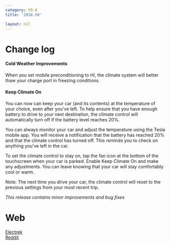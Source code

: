 ```yaml
---
category: V9.0
title: '2018.50'

layout: nil
---
```


# Change log
 
#### Cold Weather Improvements
When you set mobile preconditioning to HI, the climate system will better thaw your charge port in freezing conditions. 

#### Keep Climate On
You can now can keep your car (and its contents) at the temperature of your choice, even after you've left. To help ensure that you have enough battery to drive to your next destination, the climate control will automatically turn off if the battery level reaches 20%. 

You can always monitor your car and adjust the temperature using the Tesla mobile app. You will receive a notification that the battery has reached 20% and that the climate control has turned off. This reminds you to check on anything you've left in the car. 

To set the climate control to stay on, tap the fan icon at the bottom of the touchscreen when your car is parked. Enable Keep Climate On and make any adjustments. You can leave knowing that your car will stay comfortably cool or warm.

Note: The next time you drive your car, the climate control will reset to the previous settings from your most recent trip.


<i>This release contains minor improvements and bug fixes</i>

# Web

<a href="https://electrek.co/2018/12/18/tesla-software-update-winter-video-game-mars/">Electrek</a><br>
<a href="https://www.reddit.com/r/teslamotors/comments/a9vocm/201850_7e49f8a_release_notes_cold_weather/">Reddit</a>


